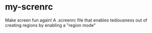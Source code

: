 # my-screnrc
Make screen fun again! A .screenrc file that enables tediousness out of creating regions by enabling a "region mode"
